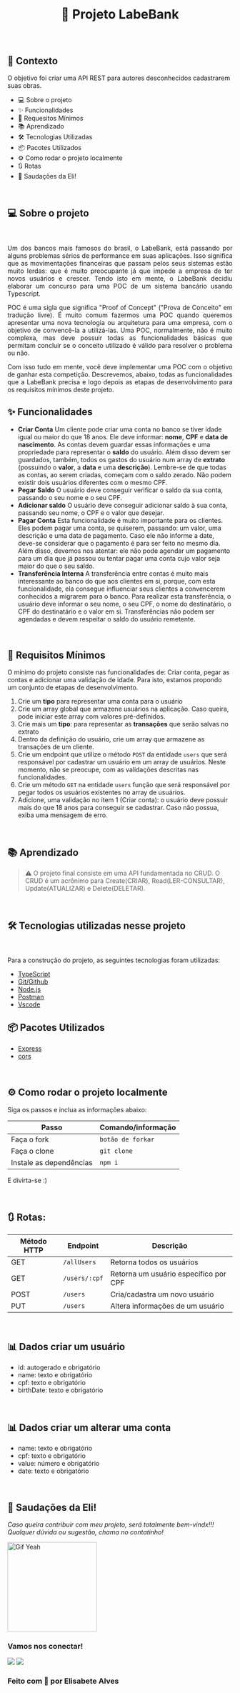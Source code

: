<h1 align="center">
    <br>
    <p align="center"> 🚀 Projeto LabeBank<p>
</h1>
<br>

## 🧠 Contexto

O objetivo foi criar uma API REST para autores desconhecidos cadastrarem suas obras.

- 💻 Sobre o projeto
- ✨ Funcionalidades
- 🎯 Requesitos Mínimos
- 📚 Aprendizado
- 🛠️ Tecnologias Utilizadas
- 📦 Pacotes Utilizados
- ⚙️ Como rodar o projeto localmente
- 🔃 Rotas
- 👋 Saudações da Eli!

<br>

## 💻 Sobre o projeto

<br>

<p align="justify">Um dos bancos mais famosos do brasil, o LabeBank, está passando por alguns problemas sérios de performance em suas aplicações. Isso significa que as movimentações financeiras que passam pelos seus sistemas estão muito lerdas: que é muito preocupante já que impede a empresa de ter novos usuários e crescer. Tendo isto em mente, o LabeBank decidiu elaborar um concurso para uma POC de um sistema bancário usando Typescript.

<p align="justify">POC é uma sigla que significa "Proof of Concept" ("Prova de Conceito" em tradução livre). É muito comum fazermos uma POC quando queremos apresentar uma nova tecnologia ou arquitetura para uma empresa, com o objetivo de convencê-la a utilizá-las. Uma POC, normalmente, não é muito complexa, mas deve possuir todas as funcionalidades básicas que permitam concluir se o conceito utilizado é válido para resolver o problema ou não.

<p align="justify">Com isso tudo em mente, você deve implementar uma POC com o objetivo de ganhar esta competição. Descrevemos, abaixo, todas as funcionalidades que a LabeBank precisa e logo depois as etapas de desenvolvimento para os requisitos mínimos deste projeto.

<br>

## ✨ Funcionalidades

- **Criar Conta**
  Um cliente pode criar uma conta no banco se tiver idade igual ou maior do que 18 anos. Ele deve informar: **nome**, **CPF** e **data de nascimento**. As contas devem guardar essas informações e uma propriedade para representar o **saldo** do usuário. Além disso devem ser guardados, também, todos os gastos do usuário num array de **extrato** (possuindo o **valor**, a **data** e uma **descrição**). Lembre-se de que todas as contas, ao serem criadas, começam com o saldo zerado. Não podem existir dois usuários diferentes com o mesmo CPF.
- **Pegar Saldo**
  O usuário deve conseguir verificar o saldo da sua conta, passando o seu nome e o seu CPF.
- **Adicionar saldo**
  O usuário deve conseguir adicionar saldo à sua conta, passando seu nome, o CPF e o valor que desejar.
- **Pagar Conta**
  Esta funcionalidade é muito importante para os clientes. Eles podem pagar uma conta, se quiserem, passando: um valor, uma descrição e uma data de pagamento. Caso ele não informe a date, deve-se considerar que o pagamento é para ser feito no mesmo dia. Além disso, devemos nos atentar: ele não pode agendar um pagamento para um dia que já passou ou tentar pagar uma conta cujo valor seja maior do que o seu saldo.
- **Transferência Interna**
  A transferência entre contas é muito mais interessante ao banco do que aos clientes em si, porque, com esta funcionalidade, ela consegue influenciar seus clientes a convencerem conhecidos a migrarem para o banco. Para realizar esta transferência, o usuário deve informar o seu nome, o seu CPF, o nome do destinatário, o CPF do destinatário e o valor em si. Transferências não podem ser agendadas e devem respeitar o saldo do usuário remetente.

<br>

## 🎯 Requisitos Mínimos

O mínimo do projeto consiste nas funcionalidades de: Criar conta, pegar as contas e adicionar uma validação de idade. Para isto, estamos propondo um conjunto de etapas de desenvolvimento.

1. Crie um **tipo** para representar uma conta para o usuário
2. Crie um array global que armazene usuários na aplicação. Caso queira, pode iniciar este array com valores pré-definidos.
3. Crie mais um **tipo**: para representar as **transações** que serão salvas no extrato
4. Dentro da definição do usuário, crie um array que armazene as transações de um cliente.
5. Crie um endpoint que utilize o método `POST` da entidade `users` que será responsável por cadastrar um usuário em um array de usuários. Neste momento, não se preocupe, com as validações descritas nas funcionalidades.
6. Crie um método `GET` na entidade `users` função que será responsável por pegar todos os usuários existentes no array de usuários.
7. Adicione, uma validação no item 1 (Criar conta): o usuário deve possuir mais do que 18 anos para conseguir se cadastrar. Caso não possua, exiba uma mensagem de erro.

<br>

## 📚 Aprendizado

> ⚠️ O projeto final consiste em uma API fundamentada no CRUD. O CRUD é um acrônimo para Create(CRIAR), Read(LER-CONSULTAR), Update(ATUALIZAR) e Delete(DELETAR).

<br>

## 🛠️ Tecnologias utilizadas nesse projeto

<br>

Para a construção do projeto, as seguintes tecnologias foram utilizadas:

- [TypeScript](https://www.typescriptlang.org/)
- [Git/Github](https://github.com/)
- [Node.js](https://nodejs.org/en/)
- [Postman](https://www.postman.com/)
- [Vscode](https://code.visualstudio.com/)

## 📦 Pacotes Utilizados

- [Express](https://expressjs.com/pt-br/)
- [cors](https://www.npmjs.com/package/cors)

<br>

## ⚙️ Como rodar o projeto localmente

Siga os passos e inclua as informações abaixo:

| Passo                   | Comando/informação |
| ----------------------- | ------------------ |
| Faça o fork             | `botão de forkar`  |
| Faça o clone            | `git clone`        |
| Instale as dependências | `npm i`            |

E divirta-se :)

<br>

## 🔃 Rotas:

| Método HTTP | Endpoint      | Descrição                             |
| ----------- | ------------- | ------------------------------------- |
| GET         | `/allUsers`   | Retorna todos os usuários             |
| GET         | `/users/:cpf` | Retorna um usuário específico por CPF |
| POST        | `/users`      | Cria/cadastra um novo usuário         |
| PUT         | `/users`      | Altera informações de um usuário      |

<br>

## 📊 Dados criar um usuário

- id: autogerado e obrigatório
- name: texto e obrigatório
- cpf: texto e obrigatório
- birthDate: texto e obrigatório

<br>

## 📊 Dados criar um alterar uma conta

- name: texto e obrigatório
- cpf: texto e obrigatório
- value: número e obrigatório
- date: texto e obrigatório

<br>

## 👋 Saudações da Eli!

_Caso queira contribuir com meu projeto, será totalmente bem-vindx!!!_
_Qualquer dúvida ou sugestão, chama no contatinho!_

 <img src="https://i.picasion.com/pic91/8dd880c47cfc761e805745c941097adb.gif" alt="Gif Yeah" width="200">

### Vamos nos conectar!

<a href="https://www.linkedin.com/in/elisabete-a-santos/"> <img src="https://img.shields.io/badge/LinkedIn-0077B5?style=for-the-badge&logo=linkedin&logoColor=white" /></a>
<a href="https://github.com/elisabetealves"><img src="https://img.shields.io/badge/GitHub-100000?style=for-the-badge&logo=github&logoColor=white"/></a>

### Feito com 💜 por Elisabete Alves
